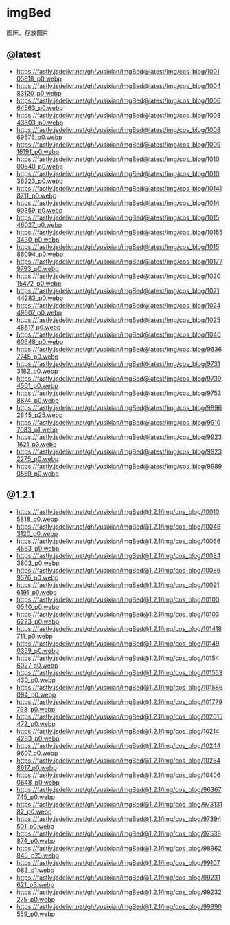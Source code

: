 <!--
 * @Author: cos
 * @Date: 2022-04-17 00:47:52
 * @LastEditTime: 2022-04-28 20:26:52
 * @LastEditors: cos
 * @Description: 
 * @FilePath: \imgBed\README.md
-->
# imgBed
图床，存放图片

## @latest
- https://fastly.jsdelivr.net/gh/yusixian/imgBed@latest/img/cos_blog/100105818_p0.webp
- https://fastly.jsdelivr.net/gh/yusixian/imgBed@latest/img/cos_blog/100483120_p0.webp
- https://fastly.jsdelivr.net/gh/yusixian/imgBed@latest/img/cos_blog/100664563_p0.webp
- https://fastly.jsdelivr.net/gh/yusixian/imgBed@latest/img/cos_blog/100843803_p0.webp
- https://fastly.jsdelivr.net/gh/yusixian/imgBed@latest/img/cos_blog/100869576_p0.webp
- https://fastly.jsdelivr.net/gh/yusixian/imgBed@latest/img/cos_blog/100916191_p0.webp
- https://fastly.jsdelivr.net/gh/yusixian/imgBed@latest/img/cos_blog/101000540_p0.webp
- https://fastly.jsdelivr.net/gh/yusixian/imgBed@latest/img/cos_blog/101036223_p0.webp
- https://fastly.jsdelivr.net/gh/yusixian/imgBed@latest/img/cos_blog/101418711_p0.webp
- https://fastly.jsdelivr.net/gh/yusixian/imgBed@latest/img/cos_blog/101490359_p0.webp
- https://fastly.jsdelivr.net/gh/yusixian/imgBed@latest/img/cos_blog/101546027_p0.webp
- https://fastly.jsdelivr.net/gh/yusixian/imgBed@latest/img/cos_blog/101553430_p0.webp
- https://fastly.jsdelivr.net/gh/yusixian/imgBed@latest/img/cos_blog/101586094_p0.webp
- https://fastly.jsdelivr.net/gh/yusixian/imgBed@latest/img/cos_blog/101779793_p0.webp
- https://fastly.jsdelivr.net/gh/yusixian/imgBed@latest/img/cos_blog/102015472_p0.webp
- https://fastly.jsdelivr.net/gh/yusixian/imgBed@latest/img/cos_blog/102144283_p0.webp
- https://fastly.jsdelivr.net/gh/yusixian/imgBed@latest/img/cos_blog/102449607_p0.webp
- https://fastly.jsdelivr.net/gh/yusixian/imgBed@latest/img/cos_blog/102548617_p0.webp
- https://fastly.jsdelivr.net/gh/yusixian/imgBed@latest/img/cos_blog/104060648_p0.webp
- https://fastly.jsdelivr.net/gh/yusixian/imgBed@latest/img/cos_blog/96367745_p0.webp
- https://fastly.jsdelivr.net/gh/yusixian/imgBed@latest/img/cos_blog/97313182_p0.webp
- https://fastly.jsdelivr.net/gh/yusixian/imgBed@latest/img/cos_blog/97394501_p0.webp
- https://fastly.jsdelivr.net/gh/yusixian/imgBed@latest/img/cos_blog/97538874_p0.webp
- https://fastly.jsdelivr.net/gh/yusixian/imgBed@latest/img/cos_blog/98962845_p25.webp
- https://fastly.jsdelivr.net/gh/yusixian/imgBed@latest/img/cos_blog/99107083_p1.webp
- https://fastly.jsdelivr.net/gh/yusixian/imgBed@latest/img/cos_blog/99231621_p3.webp
- https://fastly.jsdelivr.net/gh/yusixian/imgBed@latest/img/cos_blog/99232275_p0.webp
- https://fastly.jsdelivr.net/gh/yusixian/imgBed@latest/img/cos_blog/99890559_p0.webp

## @1.2.1
- https://fastly.jsdelivr.net/gh/yusixian/imgBed@1.2.1/img/cos_blog/100105818_p0.webp
- https://fastly.jsdelivr.net/gh/yusixian/imgBed@1.2.1/img/cos_blog/100483120_p0.webp
- https://fastly.jsdelivr.net/gh/yusixian/imgBed@1.2.1/img/cos_blog/100664563_p0.webp
- https://fastly.jsdelivr.net/gh/yusixian/imgBed@1.2.1/img/cos_blog/100843803_p0.webp
- https://fastly.jsdelivr.net/gh/yusixian/imgBed@1.2.1/img/cos_blog/100869576_p0.webp
- https://fastly.jsdelivr.net/gh/yusixian/imgBed@1.2.1/img/cos_blog/100916191_p0.webp
- https://fastly.jsdelivr.net/gh/yusixian/imgBed@1.2.1/img/cos_blog/101000540_p0.webp
- https://fastly.jsdelivr.net/gh/yusixian/imgBed@1.2.1/img/cos_blog/101036223_p0.webp
- https://fastly.jsdelivr.net/gh/yusixian/imgBed@1.2.1/img/cos_blog/101418711_p0.webp
- https://fastly.jsdelivr.net/gh/yusixian/imgBed@1.2.1/img/cos_blog/101490359_p0.webp
- https://fastly.jsdelivr.net/gh/yusixian/imgBed@1.2.1/img/cos_blog/101546027_p0.webp
- https://fastly.jsdelivr.net/gh/yusixian/imgBed@1.2.1/img/cos_blog/101553430_p0.webp
- https://fastly.jsdelivr.net/gh/yusixian/imgBed@1.2.1/img/cos_blog/101586094_p0.webp
- https://fastly.jsdelivr.net/gh/yusixian/imgBed@1.2.1/img/cos_blog/101779793_p0.webp
- https://fastly.jsdelivr.net/gh/yusixian/imgBed@1.2.1/img/cos_blog/102015472_p0.webp
- https://fastly.jsdelivr.net/gh/yusixian/imgBed@1.2.1/img/cos_blog/102144283_p0.webp
- https://fastly.jsdelivr.net/gh/yusixian/imgBed@1.2.1/img/cos_blog/102449607_p0.webp
- https://fastly.jsdelivr.net/gh/yusixian/imgBed@1.2.1/img/cos_blog/102548617_p0.webp
- https://fastly.jsdelivr.net/gh/yusixian/imgBed@1.2.1/img/cos_blog/104060648_p0.webp
- https://fastly.jsdelivr.net/gh/yusixian/imgBed@1.2.1/img/cos_blog/96367745_p0.webp
- https://fastly.jsdelivr.net/gh/yusixian/imgBed@1.2.1/img/cos_blog/97313182_p0.webp
- https://fastly.jsdelivr.net/gh/yusixian/imgBed@1.2.1/img/cos_blog/97394501_p0.webp
- https://fastly.jsdelivr.net/gh/yusixian/imgBed@1.2.1/img/cos_blog/97538874_p0.webp
- https://fastly.jsdelivr.net/gh/yusixian/imgBed@1.2.1/img/cos_blog/98962845_p25.webp
- https://fastly.jsdelivr.net/gh/yusixian/imgBed@1.2.1/img/cos_blog/99107083_p1.webp
- https://fastly.jsdelivr.net/gh/yusixian/imgBed@1.2.1/img/cos_blog/99231621_p3.webp
- https://fastly.jsdelivr.net/gh/yusixian/imgBed@1.2.1/img/cos_blog/99232275_p0.webp
- https://fastly.jsdelivr.net/gh/yusixian/imgBed@1.2.1/img/cos_blog/99890559_p0.webp

